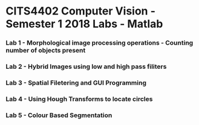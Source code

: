 # CITS4402 Computer Vision - Semester 1 2018 Labs - Matlab

### Lab 1 - Morphological image processing operations - Counting number of objects present
### Lab 2 - Hybrid Images using low and high pass filiters
### Lab 3 - Spatial Filetering and GUI Programming
### Lab 4 - Using Hough Transforms to locate circles 
### Lab 5 - Colour Based Segmentation
